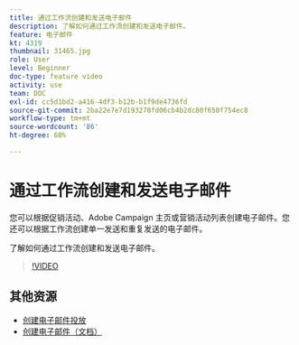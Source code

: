 ```yaml
---
title: 通过工作流创建和发送电子邮件
description: 了解如何通过工作流创建和发送电子邮件。
feature: 电子邮件
kt: 4319
thumbnail: 31465.jpg
role: User
level: Beginner
doc-type: feature video
activity: use
team: DOC
exl-id: cc5d1bd2-a416-4df3-b12b-b1f9de4736fd
source-git-commit: 2ba22e7e7d193278fd06cb4b2dc80f650f754ec8
workflow-type: tm+mt
source-wordcount: '86'
ht-degree: 60%

---
```


# 通过工作流创建和发送电子邮件

您可以根据促销活动、Adobe Campaign 主页或营销活动列表创建电子邮件。您还可以根据工作流创建单一发送和重复发送的电子邮件。

了解如何通过工作流创建和发送电子邮件。

>[!VIDEO](https://video.tv.adobe.com/v/31465?quality=12)

## 其他资源

* [创建电子邮件投放](/help/communication-channels/email/create-email-from-homepage.md)
* [创建电子邮件（文档）](https://experienceleague.adobe.com/docs/campaign-standard/using/communication-channels/email-messages/creating-an-email.html?lang=en)
